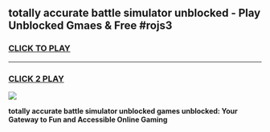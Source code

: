 
## totally accurate battle simulator unblocked - Play Unblocked Gmaes & Free #rojs3
<h3>
<a href="https://news.freeplayer.one?title=totally_accurate_battle_simulator_unblocked&ref=24F">CLICK TO PLAY</a></h3>
<hr>

<h3>
<a href="https://news.freeplayer.one?title=totally_accurate_battle_simulator_unblocked&ref=24F">CLICK 2 PLAY</a>
  
</h3>

<a href="https://news.freeplayer.one?title=totally_accurate_battle_simulator_unblocked&ref=24F/"><img src="https://clearcache.store/games.png"></a>


**totally accurate battle simulator unblocked games unblocked: Your Gateway to Fun and Accessible Online Gaming**
